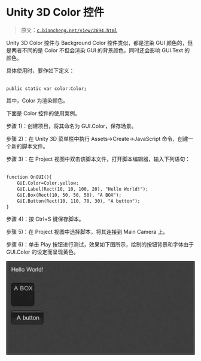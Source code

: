 # Unity 3D Color 控件

> 原文：[`c.biancheng.net/view/2694.html`](http://c.biancheng.net/view/2694.html)

Unity 3D Color 控件与 Background Color 控件类似，都是渲染 GUI 颜色的，但是两者不同的是 Color 不但会渲染 GUI 的背景颜色，同时还会影响 GUI.Text 的颜色。

具体使用时，要作如下定义：

```

public static var color:Color;
```

其中，Color 为渲染颜色。

下面是 Color 控件的使用案例。

步骤 1)：创建项目，将其命名为 GUI.Color，保存场景。

步骤 2)：在 Unity 3D 菜单栏中执行 Assets→Create→JavaScript 命令，创建一个新的脚本文件。

步骤 3)：在 Project 视图中双击该脚本文件，打开脚本编辑器，输入下列语句：

```

function OnGUI(){
    GUI.Color=Color.yellow;
    GUI.Label(Rect(10, 10, 100, 20), "Hello World!");
    GUI.Box(Rect(10, 50, 50, 50), "A BOX");
    GUI.Button(Rect(10, 110, 70, 30), "A button");
}
```

步骤 4)：按 Ctrl+S 键保存脚本。

步骤 5)：在 Project 视图中选择脚本，将其连接到 Main Camera 上。

步骤 6)：单击 Play 按钮进行测试，效果如下图所示，绘制的按钮背景和字体由于 GUI.Color 的设定而呈现黄色。

![测试效果](img/75e30885e0c7f3b7dcd21e3d1ccb0f3a.png)